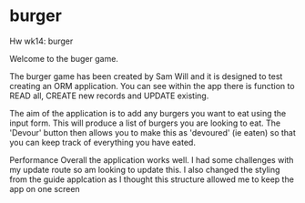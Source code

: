 # burger
Hw wk14: burger

Welcome to the buger game. 

The burger game has been created by Sam Will and it is designed to test creating an ORM application. You can see within the app there is function to READ all, CREATE new records and UPDATE existing.

The aim of the application is to add any burgers you want to eat using the input form. This will produce a list of burgers you are looking to eat. The 'Devour' button then allows you to make this as 'devoured' (ie eaten) so that you can keep track of everything you have eated.

Performance
Overall the application works well. I had some challenges with my update route so am looking to update this. I also changed the styling from the guide applcation as I thought this structure allowed me to keep the app on one screen